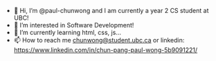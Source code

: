 - 👋 Hi, I’m @paul-chunwong and I am currently a year 2 CS student at UBC!
- 👀 I’m interested in Software Development!
- 🌱 I’m currently learning html, css, js...
- 📫 How to reach me chunwong@student.ubc.ca or linkedin: https://www.linkedin.com/in/chun-pang-paul-wong-5b9091221/

<!---
paul-chunwong/paul-chunwong is a ✨ special ✨ repository because its `README.md` (this file) appears on your GitHub profile.
You can click the Preview link to take a look at your changes.
--->
